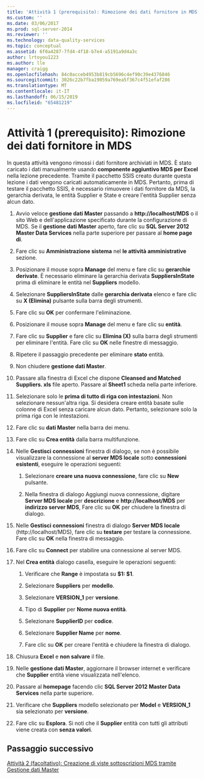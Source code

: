 ```yaml
---
title: 'Attività 1 (prerequisito): Rimozione dei dati fornitore in MDS | Microsoft Docs'
ms.custom: ''
ms.date: 03/06/2017
ms.prod: sql-server-2014
ms.reviewer: ''
ms.technology: data-quality-services
ms.topic: conceptual
ms.assetid: 6f0a4287-7fd4-4f18-b7e4-a5191a9d4a3c
author: lrtoyou1223
ms.author: lle
manager: craigg
ms.openlocfilehash: 84c0acceb4953b819cb5696c4ef90c39e4376846
ms.sourcegitcommit: 3026c22b7fba19059a769ea5f367c4f51efaf286
ms.translationtype: MT
ms.contentlocale: it-IT
ms.lasthandoff: 06/15/2019
ms.locfileid: "65481219"
---
```

# <a name="task-1-prerequisite-removing-supplier-data-in-mds"></a>Attività 1 (prerequisito): Rimozione dei dati fornitore in MDS
  In questa attività vengono rimossi i dati fornitore archiviati in MDS. È stato caricato i dati manualmente usando **componente aggiuntivo MDS per Excel** nella lezione precedente. Tramite il pacchetto SSIS creato durante questa lezione i dati vengono caricati automaticamente in MDS. Pertanto, prima di testare il pacchetto SSIS, è necessario rimuovere i dati fornitore da MDS, la gerarchia derivata, le entità Supplier e State e creare l'entità Supplier senza alcun dato.  
  
1.  Avvio veloce **gestione dati Master** passando a **http://localhost/MDS** o il sito Web e dell'applicazione specificato durante la configurazione di MDS. Se il **gestione dati Master** aperto, fare clic su **SQL Server 2012 Master Data Services** nella parte superiore per passare al **home page di**.  
  
2.  Fare clic su **Amministrazione sistema** nel **le attività amministrative** sezione.  
  
3.  Posizionare il mouse sopra **Manage** del menu e fare clic su **gerarchie derivate**. È necessario eliminare la gerarchia derivata **SuppliersInState** prima di eliminare le entità nel **Suppliers** modello.  
  
4.  Selezionare **SuppliersInState** dalle **gerarchia derivata** elenco e fare clic su **X (Elimina)** pulsante sulla barra degli strumenti.  
  
5.  Fare clic su **OK** per confermare l'eliminazione.  
  
6.  Posizionare il mouse sopra **Manage** del menu e fare clic su **entità**.  
  
7.  Fare clic su **Supplier** e fare clic su **Elimina (X)** sulla barra degli strumenti per eliminare l'entità. Fare clic su **OK** nelle finestre di messaggio.  
  
8.  Ripetere il passaggio precedente per eliminare **stato** entità.  
  
9. Non chiudere **gestione dati Master**.  
  
10. Passare alla finestra di Excel che dispone **Cleansed and Matched Suppliers. xls** file aperto. Passare al **Sheet1** scheda nella parte inferiore.  
  
11. Selezionare solo le **prima di tutto di riga con intestazioni**. Non selezionare nessun'altra riga. Si desidera creare entità basate sulle colonne di Excel senza caricare alcun dato. Pertanto, selezionare solo la prima riga con le intestazioni.  
  
12. Fare clic su **dati Master** nella barra dei menu.  
  
13. Fare clic su **Crea entità** dalla barra multifunzione.  
  
14. Nelle **Gestisci connessioni** finestra di dialogo, se non è possibile visualizzare la connessione al **server MDS locale** sotto **connessioni esistenti**, eseguire le operazioni seguenti:  
  
    1.  Selezionare **creare una nuova connessione**, fare clic su **New** pulsante.  
  
    2.  Nella finestra di dialogo Aggiungi nuova connessione, digitare **Server MDS locale** per **descrizione** e **http://localhost/MDS** per **indirizzo server MDS**, Fare clic su **OK** per chiudere la finestra di dialogo.  
  
15. Nelle **Gestisci connessioni** finestra di dialogo **Server MDS locale** (http://localhost/MDS), fare clic su **testare** per testare la connessione. Fare clic su **OK** nella finestra di messaggio.  
  
16. Fare clic su **Connect** per stabilire una connessione al server MDS.  
  
17. Nel **Crea entità** dialogo casella, eseguire le operazioni seguenti:  
  
    1.  Verificare che **Range** è impostata su **$1: $1**.  
  
    2.  Selezionare **Suppliers** per **modello**.  
  
    3.  Selezionare **VERSION_1** per **versione**.  
  
    4.  Tipo di **Supplier** per **Nome nuova entità**.  
  
    5.  Selezionare **SupplierID** per **codice**.  
  
    6.  Selezionare **Supplier Name** per **nome**.  
  
    7.  Fare clic su **OK** per creare l'entità e chiudere la finestra di dialogo.  
  
18. Chiusura **Excel** e **non salvare** il file.  
  
19. Nelle **gestione dati Master**, aggiornare il browser internet e verificare che **Supplier** entità viene visualizzata nell'elenco.  
  
20. Passare al **homepage** facendo clic **SQL Server 2012 Master Data Services** nella parte superiore.  
  
21. Verificare che **Suppliers** modello selezionato per **Model** e **VERSION_1** sia selezionato per **versione**.  
  
22. Fare clic su **Esplora**. Si noti che il **Supplier** entità con tutti gli attributi viene creata con **senza valori**.  
  
## <a name="next-step"></a>Passaggio successivo  
 [Attività 2 &#40;facoltativo&#41;: Creazione di viste sottoscrizioni MDS tramite Gestione dati Master](../../2014/tutorials/task-2-optional-creating-a-mds-subscription-view-using-master-data-manager.md)  
  
  
